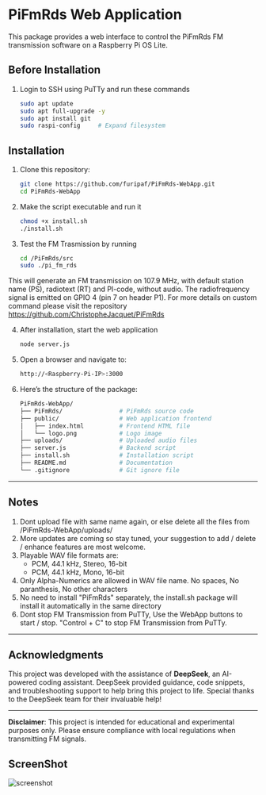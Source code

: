 # PiFmRds Web Application

This package provides a web interface to control the PiFmRds FM transmission software on a Raspberry Pi OS Lite.

## Before Installation

1. Login to SSH using PuTTy and run these commands
   ```bash
   sudo apt update
   sudo apt full-upgrade -y
   sudo apt install git
   sudo raspi-config     # Expand filesystem


## Installation

1. Clone this repository:
   ```bash
   git clone https://github.com/furipaf/PiFmRds-WebApp.git
   cd PiFmRds-WebApp

2. Make the script executable and run it
   ```bash
   chmod +x install.sh
   ./install.sh

3. Test the FM Trasmission by running
   ```bash
   cd /PiFmRds/src
   sudo ./pi_fm_rds

This will generate an FM transmission on 107.9 MHz, with default station name (PS), radiotext (RT) and PI-code, without audio. The radiofrequency signal is emitted on GPIO 4 (pin 7 on header P1). For more details on custom command please visit the repository https://github.com/ChristopheJacquet/PiFmRds 

4. After installation, start the web application
   ```bash
   node server.js

5. Open a browser and navigate to:
   ```bash
   http://<Raspberry-Pi-IP>:3000

6. Here’s the structure of the package:
   ```bash
   PiFmRds-WebApp/
   ├── PiFmRds/                # PiFmRds source code
   ├── public/                 # Web application frontend
   │   ├── index.html          # Frontend HTML file
   │   └── logo.png            # Logo image
   ├── uploads/                # Uploaded audio files
   ├── server.js               # Backend script
   ├── install.sh              # Installation script
   ├── README.md               # Documentation
   └── .gitignore              # Git ignore file

---
## Notes
1. Dont upload file with same name again, or else delete all the files from /PiFmRds-WebApp/uploads/
2. More updates are coming so stay tuned, your suggestion to add / delete / enhance features are most welcome.
3. Playable WAV file formats are:
   -   PCM, 44.1 kHz, Stereo, 16-bit
   -   PCM, 44.1 kHz, Mono, 16-bit
4. Only Alpha-Numerics are allowed in WAV file name. No spaces, No paranthesis, No other characters
5. No need to install "PiFmRds" separately, the install.sh package will install it automatically in the same directory
6. Dont stop FM Transmission from PuTTy, Use the WebApp buttons to start / stop. "Control + C" to stop FM Transmission from PuTTy.
---

## Acknowledgments

This project was developed with the assistance of **DeepSeek**, an AI-powered coding assistant. DeepSeek provided guidance, code snippets, and troubleshooting support to help bring this project to life. Special thanks to the DeepSeek team for their invaluable help!

---

**Disclaimer**: This project is intended for educational and experimental purposes only. Please ensure compliance with local regulations when transmitting FM signals.

## ScreenShot
![screenshot](https://github.com/user-attachments/assets/be48fdcd-98af-4918-9bc0-cef169a657f0)

